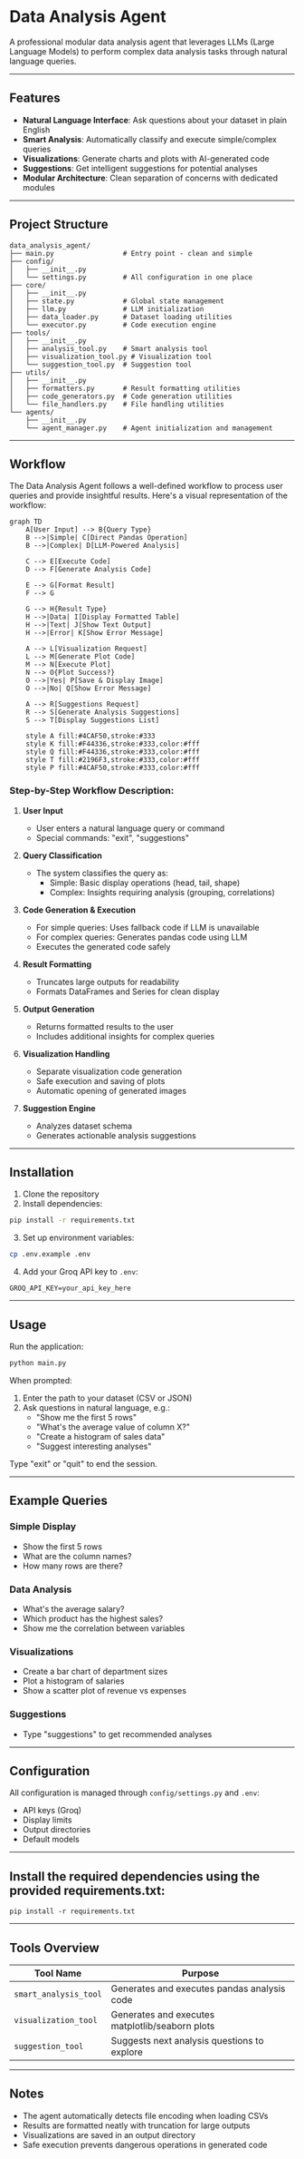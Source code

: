 # Data Analysis Agent

A professional modular data analysis agent that leverages LLMs (Large Language Models) to perform complex data analysis tasks through natural language queries.

---

## Features

- **Natural Language Interface**: Ask questions about your dataset in plain English
- **Smart Analysis**: Automatically classify and execute simple/complex queries
- **Visualizations**: Generate charts and plots with AI-generated code
- **Suggestions**: Get intelligent suggestions for potential analyses
- **Modular Architecture**: Clean separation of concerns with dedicated modules

---

## Project Structure

```
data_analysis_agent/
├── main.py                 # Entry point - clean and simple
├── config/
│   ├── __init__.py
│   └── settings.py         # All configuration in one place
├── core/
│   ├── __init__.py
│   ├── state.py            # Global state management
│   ├── llm.py              # LLM initialization
│   ├── data_loader.py      # Dataset loading utilities
│   └── executor.py         # Code execution engine
├── tools/
│   ├── __init__.py
│   ├── analysis_tool.py    # Smart analysis tool
│   ├── visualization_tool.py # Visualization tool
│   └── suggestion_tool.py  # Suggestion tool
├── utils/
│   ├── __init__.py
│   ├── formatters.py       # Result formatting utilities
│   ├── code_generators.py  # Code generation utilities
│   └── file_handlers.py    # File handling utilities
└── agents/
    ├── __init__.py
    └── agent_manager.py    # Agent initialization and management
```

---

## Workflow

The Data Analysis Agent follows a well-defined workflow to process user queries and provide insightful results. Here's a visual representation of the workflow:

```mermaid
graph TD
    A[User Input] --> B{Query Type}
    B -->|Simple| C[Direct Pandas Operation]
    B -->|Complex| D[LLM-Powered Analysis]
    
    C --> E[Execute Code]
    D --> F[Generate Analysis Code]
    
    E --> G[Format Result]
    F --> G
    
    G --> H{Result Type}
    H -->|Data| I[Display Formatted Table]
    H -->|Text| J[Show Text Output]
    H -->|Error| K[Show Error Message]
    
    A --> L[Visualization Request]
    L --> M[Generate Plot Code]
    M --> N[Execute Plot]
    N --> O{Plot Success?}
    O -->|Yes| P[Save & Display Image]
    O -->|No| Q[Show Error Message]
    
    A --> R[Suggestions Request]
    R --> S[Generate Analysis Suggestions]
    S --> T[Display Suggestions List]
    
    style A fill:#4CAF50,stroke:#333
    style K fill:#F44336,stroke:#333,color:#fff
    style Q fill:#F44336,stroke:#333,color:#fff
    style T fill:#2196F3,stroke:#333,color:#fff
    style P fill:#4CAF50,stroke:#333,color:#fff
```

### Step-by-Step Workflow Description:

1. **User Input**
   - User enters a natural language query or command
   - Special commands: "exit", "suggestions"

2. **Query Classification**
   - The system classifies the query as:
     - Simple: Basic display operations (head, tail, shape)
     - Complex: Insights requiring analysis (grouping, correlations)

3. **Code Generation & Execution**
   - For simple queries: Uses fallback code if LLM is unavailable
   - For complex queries: Generates pandas code using LLM
   - Executes the generated code safely

4. **Result Formatting**
   - Truncates large outputs for readability
   - Formats DataFrames and Series for clean display

5. **Output Generation**
   - Returns formatted results to the user
   - Includes additional insights for complex queries

6. **Visualization Handling**
   - Separate visualization code generation
   - Safe execution and saving of plots
   - Automatic opening of generated images

7. **Suggestion Engine**
   - Analyzes dataset schema
   - Generates actionable analysis suggestions

---

##  Installation

1. Clone the repository
2. Install dependencies:
```bash
pip install -r requirements.txt
```
3. Set up environment variables:
```bash
cp .env.example .env
```
4. Add your Groq API key to `.env`:
```
GROQ_API_KEY=your_api_key_here
```

---

##  Usage

Run the application:
```bash
python main.py
```

When prompted:
1. Enter the path to your dataset (CSV or JSON)
2. Ask questions in natural language, e.g.:
   - "Show me the first 5 rows"
   - "What's the average value of column X?"
   - "Create a histogram of sales data"
   - "Suggest interesting analyses"

Type "exit" or "quit" to end the session.

---

## Example Queries

### Simple Display
- Show the first 5 rows
- What are the column names?
- How many rows are there?

### Data Analysis
- What's the average salary?
- Which product has the highest sales?
- Show me the correlation between variables

### Visualizations
- Create a bar chart of department sizes
- Plot a histogram of salaries
- Show a scatter plot of revenue vs expenses

### Suggestions
- Type "suggestions" to get recommended analyses

---

##  Configuration

All configuration is managed through `config/settings.py` and `.env`:
- API keys (Groq)
- Display limits
- Output directories
- Default models

---

## Install the required dependencies using the provided requirements.txt:

```
pip install -r requirements.txt
```

---

## Tools Overview

| Tool Name             | Purpose                                         |
| --------------------- | ----------------------------------------------- |
| `smart_analysis_tool` | Generates and executes pandas analysis code     |
| `visualization_tool`  | Generates and executes matplotlib/seaborn plots |
| `suggestion_tool`     | Suggests next analysis questions to explore     |

---

##  Notes

- The agent automatically detects file encoding when loading CSVs
- Results are formatted neatly with truncation for large outputs
- Visualizations are saved in an output directory
- Safe execution prevents dangerous operations in generated code

